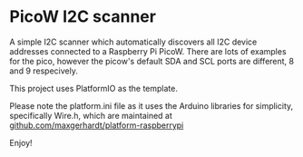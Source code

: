 # PicoW I2C scanner

A simple I2C scanner which automatically discovers all I2C device addresses connected to a Raspberry Pi PicoW. There are lots of examples for the pico, however the picow's default SDA and SCL ports are different, 8 and 9 respecively.

This project uses PlatformIO as the template.

Please note the platform.ini file as it uses the Arduino libraries for simplicity, specifically Wire.h, which are maintained at [github.com/maxgerhardt/platform-raspberrypi](https://github.com/maxgerhardt/platform-raspberrypi)

Enjoy!
